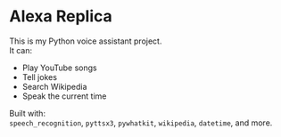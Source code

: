 # Alexa Replica

This is my Python voice assistant project.  
It can:
- Play YouTube songs  
- Tell jokes  
- Search Wikipedia  
- Speak the current time  

Built with:  
`speech_recognition`, `pyttsx3`, `pywhatkit`, `wikipedia`, `datetime`, and more.
